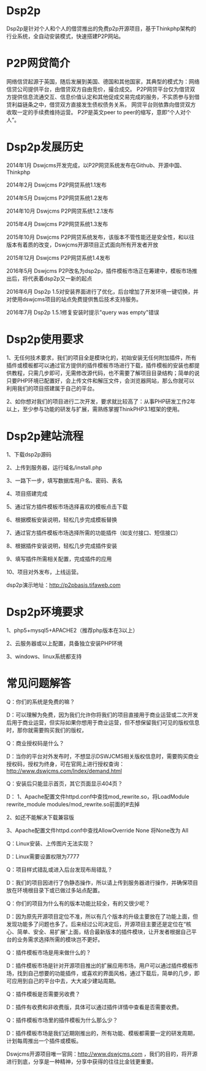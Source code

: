 # Dsp2p
Dsp2p是针对个人和个人的借贷推出的免费p2p开源项目，基于Thinkphp架构的行业系统，全自动安装模式，快速搭建P2P网站。

# P2P网贷简介

网络信贷起源于英国，随后发展到美国、德国和其他国家，其典型的模式为：网络信贷公司提供平台，由借贷双方自由竞价，撮合成交。
P2P网贷平台仅为借贷双方提供信息流通交互、信息价值认定和其他促成交易完成的服务，不实质参与到借贷利益链条之中，借贷双方直接发生债权债务关系， 网贷平台则依靠向借贷双方收取一定的手续费维持运营。
P2P是英文peer to peer的缩写，意即“个人对个人”。

# Dsp2p发展历史

2014年1月      Dswjcms开发完成，以P2P网贷系统发布在Github、开源中国、Thinkphp

2014年2月      Dswjcms P2P网贷系统1.1发布

2014年5月      Dswjcms P2P网贷系统1.2发布

2014年10月     Dswjcms P2P网贷系统1.2.1发布

2015年4月      Dswjcms P2P网贷系统1.3发布

2015年10月     Dswjcms P2P网贷系统发布，该版本不管性能还是安全性，和以往版本有着质的改变，Dswjcms开源项目正式面向所有开发者开放

2015年12月      Dswjcms P2P网贷系统1.4发布

2016年5月      Dswjcms P2P改名为dsp2p，插件模板市场正在筹建中，模板市场推出后，将代表着dsp2p又一新的起点

2016年6月      Dsp2p 1.5对安装界面进行了优化，后台增加了开发环境一键切换，并对使用dswjcms项目的站点免费提供售后技术支持服务。

2016年7月      Dsp2p 1.5.1修复安装时提示"query was empty"错误

# Dsp2p使用要求

1、无任何技术要求，我们的项目全是模块化的，初始安装无任何附加插件，所有插件或模板都可以通过官方提供的插件模板市场进行下载，插件模板的安装也都提供教程，只需几步即可，无需修改源代码，也不需要了解项目目录结构；简单的说只要PHP环境已配置好，会上传文件和解压文件，会浏览器网站，那么你就可以利用我们的项目搭建属于自己的平台。

2、如你想对我们的项目进行二次开发，要求就比较高了：从事PHP研发工作2年以上，至少参与功能的研发与扩展，需熟练掌握ThinkPHP3.1框架的使用。

# Dsp2p建站流程

1、下载dsp2p源码

2、上传到服务器，运行域名/install.php

3、一路下一步，填写数据库用户名、密码、表名

4、项目搭建完成

5、通过官方插件模板市场选择喜欢的模板点击下载

6、根据模板安装说明，轻松几步完成模板替换

7、通过官方插件模板市场选择所需的功能插件（如支付接口、短信接口）

8、根据插件安装说明，轻松几步完成插件安装

9、填写插件所需相关配置，完成插件的应用

10、项目对外发布，上线运营。

dsp2p演示地址：http://p2pbasis.tifaweb.com

# Dsp2p环境要求

1、php5+mysql5+APACHE2（推荐php版本在3以上）

2、云服务器或以上配置，具备独立安装PHP环境

3、windows、linux系统都支持

# 常见问题解答

Q：你们的系统是免费的嘛？

D：可以理解为免费，因为我们允许你将我们的项目直接用于商业运营或二次开发后用于商业运营，但实际如果你想用于商业运营，但不想保留我们可见的版权信息时，那你就需要购买我们的版权，

Q：商业授权码是什么？

D：当你的平台对外发布时，不想显示DSWJCMS相关版权信息时，需要购买商业授权码，授权为终身，可在官网上进行授权查询：http://www.dswjcms.com/Index/demand.html

Q：安装后只能显示首页，其它页面显示404页？

D：
1、Apache配置文件httpd.conf中查找mod_rewrite.so，将LoadModule rewrite_module modules/mod_rewrite.so前面的#去掉

2、如还不能解决下载兼容版

3、Apache配置文件httpd.conf中查找AllowOverride None 将None改为 All 

Q：Linux安装、上传图片无法实现？

D：Linux需要设置权限为7777

Q：项目样式错乱或进入后台发现布局错乱？

D：我们的项目因进行了伪静态操作，所以请上传到服务器进行操作，并确保项目放在环境根目录下或已做过多站点配置。

Q：你们的项目为什么有的版本功能比较全，有的又很少呢？

D：因为原先开源项目定位不准，所以有几个版本的升级主要放在了功能上面，但发现功能多了问题也多了。后来经过公司决定后，开源项目主要还是定位在“核心、简单、安全、易扩展”上面，结合最新版本的插件模块，让开发者根据自己平台的业务需求选择所需的模块岂不更好。

Q：插件模板市场是用来做什么的？

D：插件模板市场是针对开源项目推出的扩展应用市场，用户可以通过插件模板市场，找到自己想要的功能插件，或喜欢的界面风格，通过下载后，简单的几步，即可应用到自己的平台中去，大大减少建站周期。

Q：插件模板是否需要另收费？

D：插件有收费和非收费版，具体可以通过插件详情中查看是否需要收费。

Q：插件模板市场里的插件模板为什么那么少？

D：插件模板市场是我们近期刚推出的，所有功能、模板都需要一定的研发周期，计划每周推出一个插件或模板。

Dswjcms开源项目唯一官网：http://www.dswjcms.com ，我们的目的，将开源进行到底，分享是一种精神，分享中获得的往往比金钱更重要。
